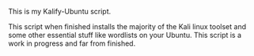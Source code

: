 This is my Kalify-Ubuntu script.

This script when finished installs the majority of the Kali linux toolset and some other essential stuff like wordlists on your Ubuntu. This script is a work in progress and far from finished.